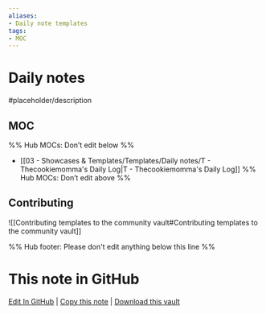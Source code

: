 ```yaml
---
aliases:
- Daily note templates
tags: 
- MOC
---
```


# Daily notes

#placeholder/description 

## MOC

%% Hub MOCs: Don’t edit below  %%
-  [[03 - Showcases & Templates/Templates/Daily notes/T - Thecookiemomma's Daily Log|T - Thecookiemomma's Daily Log]]
%% Hub MOCs: Don’t edit above  %%

## Contributing

![[Contributing templates to the community vault#Contributing templates to the community vault]]

%% Hub footer: Please don't edit anything below this line %%

# This note in GitHub

<span class="git-footer">[Edit In GitHub](https://github.dev/obsidian-community/obsidian-hub/blob/main/03%20-%20Showcases%20%26%20Templates/Templates/Daily%20notes/%F0%9F%97%82%EF%B8%8F%20Daily%20notes.md "git-hub-edit-note") | [Copy this note](https://raw.githubusercontent.com/obsidian-community/obsidian-hub/main/03%20-%20Showcases%20%26%20Templates/Templates/Daily%20notes/%F0%9F%97%82%EF%B8%8F%20Daily%20notes.md "git-hub-copy-note") | [Download this vault](https://github.com/obsidian-community/obsidian-hub/archive/refs/heads/main.zip "git-hub-download-vault") </span>

